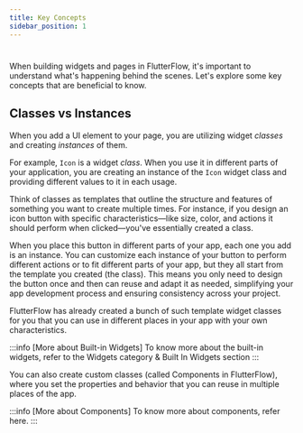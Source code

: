 ```yaml
---
title: Key Concepts
sidebar_position: 1
---
```

#
When building widgets and pages in FlutterFlow, it's important to understand what's
happening behind the scenes. Let's explore some key concepts that are beneficial
to know.
## Classes vs Instances

When you add a UI element to your page, you are utilizing widget *classes* and creating *instances* of them.

For example, `Icon` is a widget *class*. When you use it in different parts of
your application, you are creating an instance of the `Icon` widget class and
providing different values to it in each usage.

Think of classes as templates that outline the structure and features of
something you want to create multiple times. For instance, if you design an icon
button with specific characteristics—like size, color, and actions it should
perform when clicked—you've essentially created a class.

When you place this button in different parts of your app, each one you add is
an instance. You can customize each instance of your button to perform different
actions or to fit different parts of your app, but they all start from the
template you created (the class). This means you only need to design the button
once and then can reuse and adapt it as needed, simplifying your app development
process and ensuring consistency across your project.

FlutterFlow has already created a bunch of such template widget classes for you
that you can use in different places in your app with your own characteristics.

:::info [More about Built-in Widgets]
To know more about the built-in widgets, refer to the Widgets category & Built In Widgets section
:::

You can also create custom classes (called Components in FlutterFlow), where you
set the properties and behavior that you can reuse in multiple places of the
app.

:::info [More about Components]
To know more about components, refer here.
:::